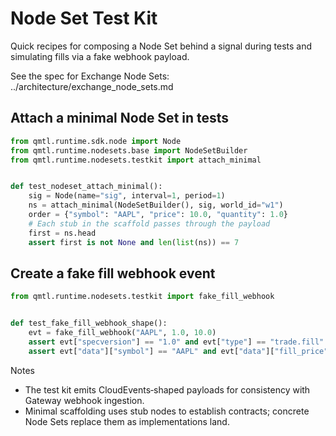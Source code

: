 # Node Set Test Kit

Quick recipes for composing a Node Set behind a signal during tests and simulating fills via a fake webhook payload.

See the spec for Exchange Node Sets: ../architecture/exchange_node_sets.md

## Attach a minimal Node Set in tests

```python
from qmtl.runtime.sdk.node import Node
from qmtl.runtime.nodesets.base import NodeSetBuilder
from qmtl.runtime.nodesets.testkit import attach_minimal


def test_nodeset_attach_minimal():
    sig = Node(name="sig", interval=1, period=1)
    ns = attach_minimal(NodeSetBuilder(), sig, world_id="w1")
    order = {"symbol": "AAPL", "price": 10.0, "quantity": 1.0}
    # Each stub in the scaffold passes through the payload
    first = ns.head
    assert first is not None and len(list(ns)) == 7
```

## Create a fake fill webhook event

```python
from qmtl.runtime.nodesets.testkit import fake_fill_webhook


def test_fake_fill_webhook_shape():
    evt = fake_fill_webhook("AAPL", 1.0, 10.0)
    assert evt["specversion"] == "1.0" and evt["type"] == "trade.fill"
    assert evt["data"]["symbol"] == "AAPL" and evt["data"]["fill_price"] == 10.0
```

Notes
- The test kit emits CloudEvents‑shaped payloads for consistency with Gateway webhook ingestion.
- Minimal scaffolding uses stub nodes to establish contracts; concrete Node Sets replace them as implementations land.
